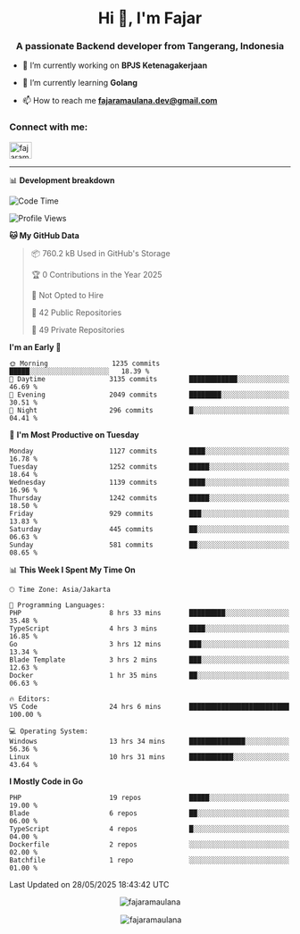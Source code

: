 <h1 align="center">Hi 👋, I'm Fajar</h1>
<h3 align="center">A passionate Backend developer from Tangerang, Indonesia</h3>

<!-- <p align="left"> <img src="https://komarev.com/ghpvc/?username=fajaramaulana&label=Profile%20views&color=0e75b6&style=flat" alt="fajaramaulana" /> </p> -->

- 🔭 I’m currently working on **BPJS Ketenagakerjaan**

- 🌱 I’m currently learning **Golang**

- 📫 How to reach me **fajaramaulana.dev@gmail.com**

<h3 align="left">Connect with me:</h3>
<p align="left">
<a href="https://linkedin.com/in/fajar-agus-maulana-73533a180/" target="blank"><img align="center" src="https://raw.githubusercontent.com/rahuldkjain/github-profile-readme-generator/master/src/images/icons/Social/linked-in-alt.svg" alt="fajaramaulana" height="30" width="40" /></a>
</p>

-------

📊 **Development breakdown**
<!--START_SECTION:waka-->
![Code Time](http://img.shields.io/badge/Code%20Time-3%2C001%20hrs%2027%20mins-blue)

![Profile Views](http://img.shields.io/badge/Profile%20Views-1-blue)

**🐱 My GitHub Data** 

> 📦 760.2 kB Used in GitHub's Storage 
 > 
> 🏆 0 Contributions in the Year 2025
 > 
> 🚫 Not Opted to Hire
 > 
> 📜 42 Public Repositories 
 > 
> 🔑 49 Private Repositories 
 > 
**I'm an Early 🐤** 

```text
🌞 Morning                1235 commits        █████░░░░░░░░░░░░░░░░░░░░   18.39 % 
🌆 Daytime                3135 commits        ████████████░░░░░░░░░░░░░   46.69 % 
🌃 Evening                2049 commits        ████████░░░░░░░░░░░░░░░░░   30.51 % 
🌙 Night                  296 commits         █░░░░░░░░░░░░░░░░░░░░░░░░   04.41 % 
```
📅 **I'm Most Productive on Tuesday** 

```text
Monday                   1127 commits        ████░░░░░░░░░░░░░░░░░░░░░   16.78 % 
Tuesday                  1252 commits        █████░░░░░░░░░░░░░░░░░░░░   18.64 % 
Wednesday                1139 commits        ████░░░░░░░░░░░░░░░░░░░░░   16.96 % 
Thursday                 1242 commits        █████░░░░░░░░░░░░░░░░░░░░   18.50 % 
Friday                   929 commits         ███░░░░░░░░░░░░░░░░░░░░░░   13.83 % 
Saturday                 445 commits         ██░░░░░░░░░░░░░░░░░░░░░░░   06.63 % 
Sunday                   581 commits         ██░░░░░░░░░░░░░░░░░░░░░░░   08.65 % 
```


📊 **This Week I Spent My Time On** 

```text
🕑︎ Time Zone: Asia/Jakarta

💬 Programming Languages: 
PHP                      8 hrs 33 mins       █████████░░░░░░░░░░░░░░░░   35.48 % 
TypeScript               4 hrs 3 mins        ████░░░░░░░░░░░░░░░░░░░░░   16.85 % 
Go                       3 hrs 12 mins       ███░░░░░░░░░░░░░░░░░░░░░░   13.34 % 
Blade Template           3 hrs 2 mins        ███░░░░░░░░░░░░░░░░░░░░░░   12.63 % 
Docker                   1 hr 35 mins        ██░░░░░░░░░░░░░░░░░░░░░░░   06.63 % 

🔥 Editors: 
VS Code                  24 hrs 6 mins       █████████████████████████   100.00 % 

💻 Operating System: 
Windows                  13 hrs 34 mins      ██████████████░░░░░░░░░░░   56.36 % 
Linux                    10 hrs 31 mins      ███████████░░░░░░░░░░░░░░   43.64 % 
```

**I Mostly Code in Go** 

```text
PHP                      19 repos            █████░░░░░░░░░░░░░░░░░░░░   19.00 % 
Blade                    6 repos             ██░░░░░░░░░░░░░░░░░░░░░░░   06.00 % 
TypeScript               4 repos             █░░░░░░░░░░░░░░░░░░░░░░░░   04.00 % 
Dockerfile               2 repos             ░░░░░░░░░░░░░░░░░░░░░░░░░   02.00 % 
Batchfile                1 repo              ░░░░░░░░░░░░░░░░░░░░░░░░░   01.00 % 
```




 Last Updated on 28/05/2025 18:43:42 UTC
<!--END_SECTION:waka-->
<p align="center"><img align="center" src="https://github-readme-stats.vercel.app/api/top-langs?username=fajaramaulana&show_icons=true&locale=en&layout=compact" alt="fajaramaulana" /></p>

<p align="center">&nbsp;<img align="center" src="https://github-readme-stats.vercel.app/api?username=fajaramaulana&show_icons=true&locale=en" alt="fajaramaulana" /></p>
